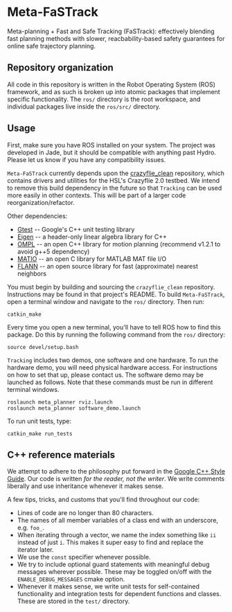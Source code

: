 # Meta-FaSTrack
Meta-planning + Fast and Safe Tracking (FaSTrack): effectively blending fast planning methods with slower, reacbability-based safety guarantees for online safe trajectory planning.

## Repository organization
All code in this repository is written in the Robot Operating System (ROS) framework, and as such is broken up into atomic packages that implement specific functionality. The `ros/` directory is the root workspace, and individual packages live inside the `ros/src/` directory.

## Usage
First, make sure you have ROS installed on your system. The project was developed in Jade, but it should be compatible with anything past Hydro. Please let us know if you have any compatibility issues.

`Meta-FaSTrack` currently depends upon the [crazyflie_clean](https://github.com/dfridovi/crazyflie_clean) repository, which contains drivers and utilities for the HSL's Crazyflie 2.0 testbed. We intend to remove this build dependency in the future so that `Tracking` can be used more easily in other contexts. This will be part of a larger code reorganization/refactor.

Other dependencies:
* [Gtest](https://github.com/google/googletest) -- Google's C++ unit testing library
* [Eigen](https://eigen.tuxfamily.org) -- a header-only linear algebra library for C++
* [OMPL](http://ompl.kavrakilab.org) -- an open C++ library for motion planning (recommend v1.2.1 to avoid g++5 dependency)
* [MATIO](https://github.com/tbeu/matio) -- an open C library for MATLAB MAT file I/O
* [FLANN](http://www.cs.ubc.ca/research/flann/) -- an open source library for fast (approximate) nearest neighbors

You must begin by building and sourcing the `crazyflie_clean` repository. Instructions may be found in that project's README. To build `Meta-FaSTrack`, open a terminal window and navigate to the `ros/` directory. Then run:
```
catkin_make
```

Every time you open a new terminal, you'll have to tell ROS how to find this package. Do this by running the following command from the `ros/` directory:
```
source devel/setup.bash
```

`Tracking` includes two demos, one software and one hardware. To run the hardware demo, you will need physical hardware access. For instructions on how to set that up, please contact us. The software demo may be launched as follows. Note that these commands must be run in different terminal windows.
```
roslaunch meta_planner rviz.launch
roslaunch meta_planner software_demo.launch
```

To run unit tests, type:
```
catkin_make run_tests
```

## C++ reference materials
We attempt to adhere to the philosophy put forward in the [Google C++ Style Guide](https://google.github.io/styleguide/cppguide.html). Our code is written _for the reader, not the writer_. We write comments liberally and use inheritance whenever it makes sense.

A few tips, tricks, and customs that you'll find throughout our code:
* Lines of code are no longer than 80 characters.
* The names of all member variables of a class end with an underscore, e.g. `foo_`.
* When iterating through a vector, we name the index something like `ii` instead of just `i`. This makes it super easy to find and replace the iterator later.
* We use the `const` specifier whenever possible.
* We try to include optional guard statements with meaningful debug messages wherever possible. These may be toggled on/off with the `ENABLE_DEBUG_MESSAGES` cmake option.
* Whenever it makes sense, we write unit tests for self-contained functionality and integration tests for dependent functions and classes. These are stored in the `test/` directory.
